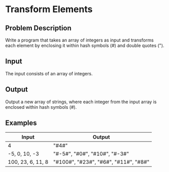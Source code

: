 # Transform Elements

## Problem Description

Write a program that takes an array of integers as input and transforms each element by enclosing it within hash symbols (#) and double quotes (").

## Input

The input consists of an array of integers.

## Output

Output a new array of strings, where each integer from the input array is enclosed within hash symbols (#).

## Examples

|Input|Output|
|-|-|
|4|"#4#"|
|-5, 0, 10, -3|"#-5#", "#0#", "#10#", "#-3#"|
|100, 23, 6, 11, 8|"#100#", "#23#", "#6#", "#11#", "#8#"|